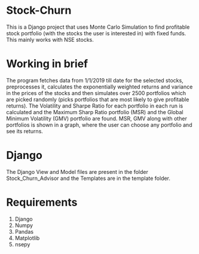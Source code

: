 # Stock-Churn
This is a Django project that uses Monte Carlo Simulation to find profitable stock portfolio (with the stocks the user is interested in) with fixed funds. This mainly works with NSE stocks.

# Working in brief
The program fetches data from 1/1/2019 till date for the selected stocks, preprocesses it, calculates the exponentially weighted returns and variance in the prices of the stocks and then simulates over 2500 portfolios which are picked randomly (picks portfolios that are most likely to give profitable returns). The Volatility and Sharpe Ratio for each portfolio in each run is calculated and the Maximum Sharp Ratio portfolio (MSR) and the Global Minimum Volatility (GMV) portfolio are found. MSR, GMV along with other portfolios is shown in a graph, where the user can choose any portfolio and see its returns. 

# Django
The Django View and Model files are present in the folder Stock_Churn_Advisor and the Templates are in the template folder.

# Requirements
1. Django 
2. Numpy
3. Pandas
4. Matplotlib
5. nsepy

